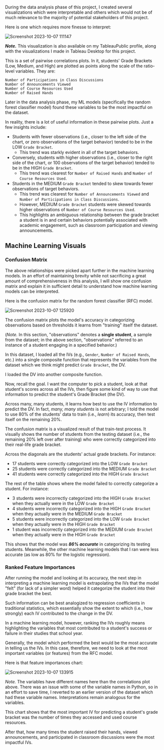 During the data analysis phase of this project, I created several visualizations which were interpretable and others which would not be of much relevance to the majority of potential stakeholders of this project.

Here is one which requires more finesse to interpret:


![Screenshot 2023-10-07 111147](https://github.com/jsszhh/Google_Certificate_Capstone/assets/146851092/4d36f534-e535-478b-a3f4-254b2495df10)


***Note.*** This visualization is also available on my TableauPublic profile, along with the visualizations I made in Tableau Desktop for this project.

This is a set of pairwise correlations plots. In it, students' Grade Brackets (Low, Medium, and High) are plotted as points along the scale of the ratio-level variables. They are:

`Number of Participations in Class Discussions`  
`Number of Announcements Viewed`  
`Number of Course Resources Used`  
`Number of Raised Hands`  

Later in the data analysis phase, my ML models (specifically the random forest classifier model) found these variables to be the most impactful on the dataset.

In reality, there is a lot of useful information in these pairwise plots. Just a few insights include:

* Students with fewer observations (i.e., closer to the left side of the chart, or zero observations of the target behavior) tended to be in the LOW `Grade Bracket`.
  * This trend was starkly evident in all of the target behaviors.
* Conversely, students with higher observations (i.e., closer to the right side of the chart, or 100 observations of the target behavior) tended to be in the HIGH `Grade Bracket`.
  * This trend was clearest for `Number of Raised Hands` and `Number of Course Resources Used`.
* Students in the MEDIUM `Grade Bracket` tended to skew towards fewer observations of target behaviors.
  * This trend was clearest for `Number of Announcements Viewed` and `Number of Participations in Class Discussions`.
  * However, MEDIUM `Grade Bracket` students were skewed towards higher observations of `Number of Course Resources Used`.
  * This highlights an ambiguous relationship between the grade bracket a student is in and certain behaviors potentially associated with academic engagement, such as classroom participation and viewing announcements.


## Machine Learning Visuals


### Confusion Matrix


The above relationships were picked apart further in the machine learning models. In an effort of maintaining brevity while not sacrificing a great amount of comprehensiveness in this analysis, I will show one confusion matrix and explain it in sufficient detail to understand how machine learning models can be interpreted.

Here is the confusion matrix for the random forest classifier (RFC) model.


![Screenshot 2023-10-07 125920](https://github.com/jsszhh/Google_Certificate_Capstone/assets/146851092/215b496f-ca82-48fc-92aa-c98d137d0a8b)


The confusion matrix plots the model's accuracy in categorizing observations based on thresholds it learns from "training" itself the dataset.

(_Note._ In this section, "observations" denotes a **single student**, a sample from the dataset; in the above section, "observations" referred to an instance of a student engaging in a specified behavior.)

In this dataset, I loaded all the IVs (e.g., `Gender`, `Number of Raised Hands`, etc.) into a single composite function that represents the variables from the dataset which we think might predict `Grade Bracket`, the DV.

I loaded the DV into another composite function.

Now, recall the goal. I want the computer to pick a student, look at that student's scores across all the IVs, then figure some kind of way to use that information to predict the student's Grade Bracket (the DV).

Across many, many students, it learns how best to use the IV information to predict the DV. In fact, _many, many students_ is not arbitrary; I told the model to use 80% of the students' data to train (i.e., _learn_) its accuracy, then test itself on the remaining 20%.

The confusion matrix is a visualized result of that train-test process. It visually shows the number of students from the testing dataset (i.e., the remaining 20% left over after training) who were correctly categorized into their real-life grade bracket.

Across the diagonals are the students' actual grade brackets. For instance:

* 17 students were correctly categorized into the LOW `Grade Bracket`
* 25 students were correctly categorized into the MEDIUM `Grade Bracket`
* 41 students were correctly categorized into the HIGH `Grade Bracket`

The rest of the table shows where the model failed to correctly categorize a student. For instance:

* 3 students were incorrectly categorized into the HIGH `Grade Bracket` when they actually were in the LOW `Grade Bracket`
* 4 students were incorrectly categorized into the HIGH `Grade Bracket` when they actually were in the MEDIUM `Grade Bracket`
* 5 students were incorrectly categorized into the LOW `Grade Bracket` when they actually were in the HIGH `Grade Bracket`
* 1 student was incorrectly categorized into the MEDIUM `Grade Bracket` when they actually were in the HIGH `Grade Bracket`

This shows that the model was ***86% accurate*** in categorizing its testing students. Meanwhile, the other machine learning models that I ran were less accurate (as low as 80% for the logistic regression).


### Ranked Feature Importances


After running the model and looking at its accuracy, the next step in interpreting a machine learning model is extrapolating the IVs that the model "felt" (for lack of a simpler word) helped it categorize the student into their grade bracket the best.

Such information can be best analogized to regression coefficients in traditional statistics, which essentially show the extent to which (i.e., how strongly) each IV contributed to the change in the DV.

In a machine learning model, however, ranking the IVs roughly means highlighting the variables that most contributed to a student's success or failure in their studies that school year.

Generally, the model which performed the best would be the most accurate in telling us the IVs. In this case, therefore, we need to look at the most important variables (or features) from the RFC model.

Here is that feature importances chart:


![Screenshot 2023-10-07 133915](https://github.com/jsszhh/Google_Certificate_Capstone/assets/146851092/7decf509-e680-4e10-bea8-0c97aafbcdbb)


_Note._ The variables have different names here than the correlations plot above. There was an issue with some of the variable names in Python, so in an effort to save time, I reverted to an earlier version of the dataset which had these variable names. Interpretations remain analogous for the variables.

This chart shows that the most important IV for predicting a student's grade bracket was the number of times they accessed and used course resources.

After that, how many times the student raised their hands, viewed announcements, and participated in classroom discussions were the most impactful IVs.
